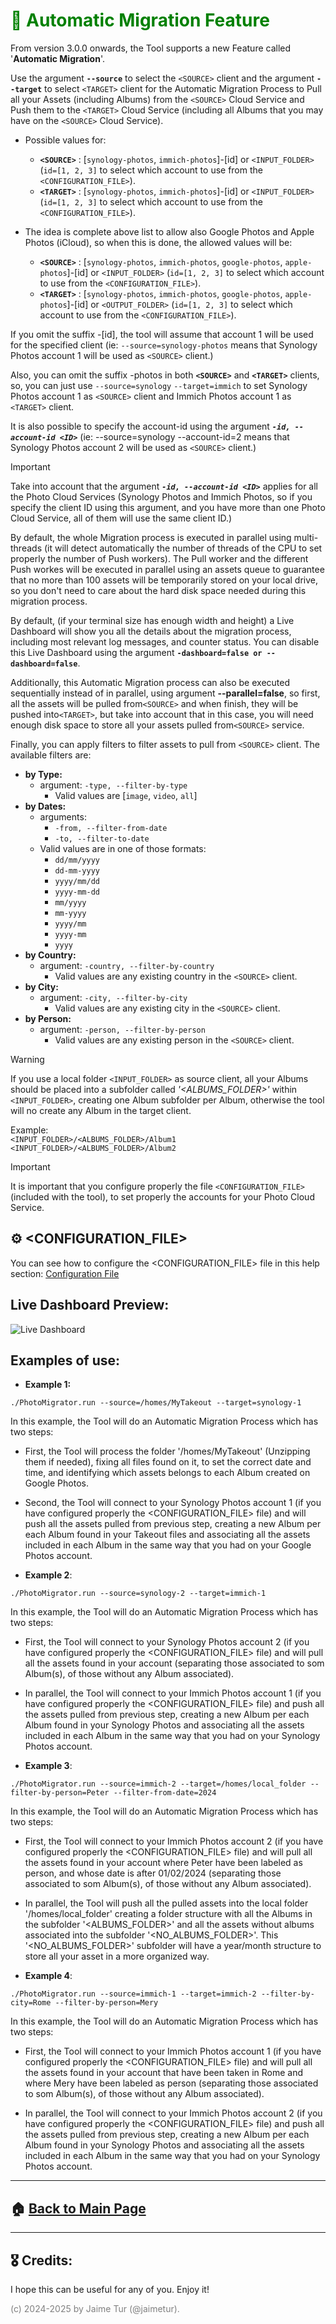 # <span style="color:green">🚀 Automatic Migration Feature</span>

From version 3.0.0 onwards, the Tool supports a new Feature called '**Automatic Migration**'. 

Use the argument **`--source`** to select the `<SOURCE>` client and the argument **`--target`** to select `<TARGET>` client for the Automatic Migration Process to Pull all your Assets (including Albums) from the `<SOURCE>` Cloud Service and Push them to the `<TARGET>` Cloud Service (including all Albums that you may have on the `<SOURCE>` Cloud Service).

 - Possible values for:
   - **`<SOURCE>`** : [`synology-photos`, `immich-photos`]-[id] or `<INPUT_FOLDER>`  (`id=[1, 2, 3]` to select which account to use from the `<CONFIGURATION_FILE>`).  
   - **`<TARGET>`** : [`synology-photos`, `immich-photos`]-[id] or `<INPUT_FOLDER>`  (`id=[1, 2, 3]` to select which account to use from the `<CONFIGURATION_FILE>`).  
   

 - The idea is complete above list to allow also Google Photos and Apple Photos (iCloud), so when this is done, the allowed values will be:
   - **`<SOURCE>`** : [`synology-photos`, `immich-photos`, `google-photos`, `apple-photos`]-[id]  or `<INPUT_FOLDER>` (`id=[1, 2, 3]` to select which account to use from the `<CONFIGURATION_FILE>`).  
   - **`<TARGET>`** : [`synology-photos`, `immich-photos`, `google-photos`, `apple-photos`]-[id]  or `<OUTPUT_FOLDER>` (`id=[1, 2, 3]` to select which account to use from the `<CONFIGURATION_FILE>`).  

If you omit the suffix -[id], the tool will assume that account 1 will be used for the specified client (ie: `--source=synology-photos` means that Synology Photos account 1 will be used as `<SOURCE>` client.)  

Also, you can omit the suffix -photos in both **`<SOURCE>`** and **`<TARGET>`** clients, so, you can just use `--source=synology` `--target=immich` to set Synology Photos account 1 as `<SOURCE>` client and Immich Photos account 1 as `<TARGET>` client.  

It is also possible to specify the account-id using the argument _**`-id, --account-id <ID>`**_ (ie: --source=synology --account-id=2 means that Synology Photos account 2 will be used as `<SOURCE>` client.)  

> [!IMPORTANT]  
> Take into account that the argument _**`-id, --account-id <ID>`**_ applies for all the Photo Cloud Services (Synology Photos and Immich Photos, so if you specify the client ID using this argument, and you have more than one Photo Cloud Service, all of them will use the same client ID.)

By default, the whole Migration process is executed in parallel using multi-threads (it will detect automatically the number of threads of the CPU to set properly the number of Push workers). The Pull worker and the different Push workes will be executed in parallel using an assets queue to guarantee that no more than 100 assets will be temporarily stored on your local drive, so you don't need to care about the hard disk space needed during this migration process.  

By default, (if your terminal size has enough width and height) a Live Dashboard will show you all the details about the migration process, including most relevant log messages, and counter status. You can disable this Live Dashboard using the argument **`-dashboard=false or --dashboard=false`**.   

Additionally, this Automatic Migration process can also be executed sequentially instead of in parallel, using argument **--parallel=false**, so first, all the assets will be pulled from`<SOURCE>` and when finish, they will be pushed into`<TARGET>`, but take into account that in this case, you will need enough disk space to store all your assets pulled from`<SOURCE>` service.

Finally, you can apply filters to filter assets to pull from `<SOURCE>` client. The available filters are: 
   - **by Type:**
     - argument: `-type, --filter-by-type`
       - Valid values are [`image`, `video`, `all`]
   - **by Dates:**
     - arguments:
       - `-from, --filter-from-date`
       - `-to, --filter-to-date`
     - Valid values are in one of those formats: 
       - `dd/mm/yyyy`
       - `dd-mm-yyyy`
       - `yyyy/mm/dd`
       - `yyyy-mm-dd`
       - `mm/yyyy`
       - `mm-yyyy`
       - `yyyy/mm`
       - `yyyy-mm`
       - `yyyy `
   - **by Country:**
     - argument: `-country, --filter-by-country`
       - Valid values are any existing country in the `<SOURCE>` client.
   - **by City:**
     - argument: `-city, --filter-by-city`
       - Valid values are any existing city in the `<SOURCE>` client.
   - **by Person:**
     - argument: `-person, --filter-by-person`
       - Valid values are any existing person in the `<SOURCE>` client.


> [!WARNING]  
> If you use a local folder `<INPUT_FOLDER>` as source client, all your Albums should be placed into a subfolder called *'<ALBUMS_FOLDER>'* within `<INPUT_FOLDER>`, creating one Album subfolder per Album, otherwise the tool will no create any Album in the target client.  
>
> Example:  
> `<INPUT_FOLDER>/<ALBUMS_FOLDER>/Album1`  
> `<INPUT_FOLDER>/<ALBUMS_FOLDER>/Album2`  

> [!IMPORTANT]  
> It is important that you configure properly the file `<CONFIGURATION_FILE>` (included with the tool), to set properly the accounts for your Photo Cloud Service.  


## ⚙️ <CONFIGURATION_FILE>
You can see how to configure the <CONFIGURATION_FILE> file in this help section:
[Configuration File](https://github.com/jaimetur/PhotoMigrator/blob/main/help/0-configuration-file.md) 


## Live Dashboard Preview:
![Live Dashboard](https://github.com/jaimetur/PhotoMigrator/blob/main/assets/screenshots/live_dashboard.jpg)


## **Examples of use:**

- **Example 1:**
```
./PhotoMigrator.run --source=/homes/MyTakeout --target=synology-1
```

In this example, the Tool will do an Automatic Migration Process which has two steps:  

  - First, the Tool will process the folder '/homes/MyTakeout' (Unzipping them if needed), fixing all files found on it, to set the
    correct date and time, and identifying which assets belongs to each Album created on Google Photos.  

  - Second, the Tool will connect to your Synology Photos account 1 (if you have configured properly the <CONFIGURATION_FILE> file) and will 
    push all the assets pulled from previous step, creating a new Album per each Album found in your Takeout files and associating
    all the assets included in each Album in the same way that you had on your Google Photos account.



- **Example 2**:
```
./PhotoMigrator.run --source=synology-2 --target=immich-1
```

In this example, the Tool will do an Automatic Migration Process which has two steps:  

  - First, the Tool will connect to your Synology Photos account 2 (if you have configured properly the <CONFIGURATION_FILE> file) and will
    pull all the assets found in your account (separating those associated to som Album(s), of those without any Album associated).  

  - In parallel, the Tool will connect to your Immich Photos account 1 (if you have configured properly the <CONFIGURATION_FILE> file) and 
    push all the assets pulled from previous step, creating a new Album per each Album found in your Synology Photos and associating
    all the assets included in each Album in the same way that you had on your Synology Photos account.


- **Example 3**:
```
./PhotoMigrator.run --source=immich-2 --target=/homes/local_folder --filter-by-person=Peter --filter-from-date=2024
```

In this example, the Tool will do an Automatic Migration Process which has two steps:  

  - First, the Tool will connect to your Immich Photos account 2 (if you have configured properly the <CONFIGURATION_FILE> file) and will
    pull all the assets found in your account where Peter have been labeled as person, and whose date is after 01/02/2024 (separating those associated to som Album(s), of those without any Album associated).  

  - In parallel, the Tool will push all the pulled assets into the local folder '/homes/local_folder' creating a folder structure
    with all the Albums in the subfolder '<ALBUMS_FOLDER>' and all the assets without albums associated into the subfolder '<NO_ALBUMS_FOLDER>'. 
    This '<NO_ALBUMS_FOLDER>' subfolder will have a year/month structure to store all your asset in a more organized way.  


- **Example 4**:
```
./PhotoMigrator.run --source=immich-1 --target=immich-2 --filter-by-city=Rome --filter-by-person=Mery
```

In this example, the Tool will do an Automatic Migration Process which has two steps:  

  - First, the Tool will connect to your Immich Photos account 1 (if you have configured properly the <CONFIGURATION_FILE> file) and will
    pull all the assets found in your account that have been taken in Rome and where Mery have been labeled as person (separating those associated to som Album(s), of those without any Album associated).  

  - In parallel, the Tool will connect to your Immich Photos account 2 (if you have configured properly the <CONFIGURATION_FILE> file) and 
    push all the assets pulled from previous step, creating a new Album per each Album found in your Synology Photos and associating
    all the assets included in each Album in the same way that you had on your Synology Photos account.

---

## 🏠 [Back to Main Page](https://github.com/jaimetur/PhotoMigrator/blob/main/README.md)

    
---
## 🎖️ Credits:
I hope this can be useful for any of you. Enjoy it!

<span style="color:grey">(c) 2024-2025 by Jaime Tur (@jaimetur).</span>   
